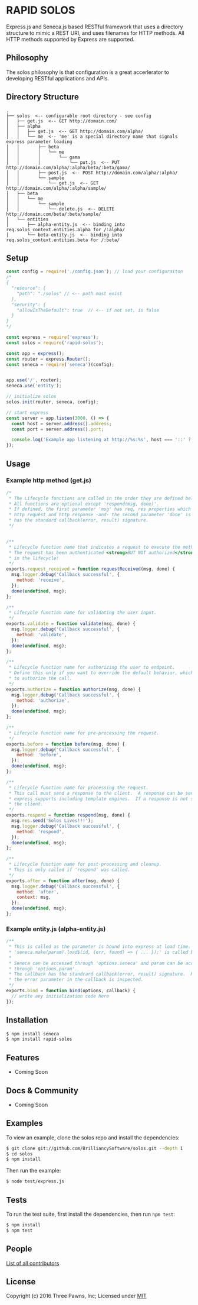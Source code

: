 # RAPID SOLOS

  Express.js and Seneca.js based RESTful framework that uses a directory structure to mimic a REST URI,
  and uses filenames for HTTP methods.  All HTTP methods supported by Express are supported.

## Philosophy

  The solos philosophy is that configuration is a great accerlerator to developing RESTful applications and APIs.

## Directory Structure
```
.
├── solos  <-- configurable root directory - see config
│   ├── get.js  <-- GET http://domain.com/
│   ├── alpha
│   │   ├── get.js  <-- GET http://domain.com/alpha/
│   │   └── me  <-- 'me' is a special directory name that signals express parameter loading
│   │       ├── beta
│   │       │   └── me
│   │       │       └── gama
│   │       │           └── put.js  <-- PUT http://domain.com/alpha/:alpha/beta/:beta/gama/
│   │       ├── post.js  <-- POST http://domain.com/alpha/:alpha/
│   │       └── sample
│   │           └── get.js  <-- GET http://domain.com/alpha/:alpha/sample/
│   ├── beta
│   │   └── me
│   │       └── sample
│   │           └── delete.js  <-- DELETE http://domain.com/beta/:beta/sample/
│   └── entities
│       ├── alpha-entity.js  <-- binding into req.solos_context.entities.alpha for /:alpha/
│       └── beta-entity.js  <-- binding into req.solos_context.entities.beta for /:beta/
```
## Setup

```js
const config = require('./config.json'); // load your configuraiton
/*
{
  "resource": {
    "path": "./solos" // <-- path must exist
  },
  "security": {
    "allowIsTheDefault": true  // <-- if not set, is false
  }
}
*/

const express = require('express');
const solos = require('rapid-solos');

const app = express();
const router = express.Router();
const seneca = require('seneca')(config);


app.use('/', router);
seneca.use('entity');

// initialize solos
solos.init(router, seneca, config);

// start express
const server = app.listen(3000, () => {
  const host = server.address().address;
  const port = server.address().port;

  console.log('Example app listening at http://%s:%s', host === '::' ? 'localhost' : host, port);
});
```
## Usage
### Example http method (get.js)
```js
/*
 * The Lifecycle functions are called in the order they are defined below.
 * All functions are optional except 'respond(msg, done)'.
 * If defined, the first parameter 'msg' has req, res properties which give you access to the
 * http request and http response -and- the second parameter 'done' is the callback that
 * has the standard callback(error, result) signature.
 */


/**
 * Lifecycle function name that indicates a request to execute the method has been received.
 * The request has been authenticated <strong>BUT NOT authorized</strong> as this point
 * in the lifecycle!
 */
exports.request_received = function requestReceived(msg, done) {
  msg.logger.debug('Callback successful', {
    method: 'receive',
  });
  done(undefined, msg);
};

/**
 * Lifecycle function name for validating the user input.
 */
exports.validate = function validate(msg, done) {
  msg.logger.debug('Callback successful', {
    method: 'validate',
  });
  done(undefined, msg);
};

/**
 * Lifecycle function name for authorizing the user to endpoint.
 * Define this only if you want to override the default behavior, which uses express-authorize
 * to authorize the call.
 */
exports.authorize = function authorize(msg, done) {
  msg.logger.debug('Callback successful', {
    method: 'authorize',
  });
  done(undefined, msg);
};

/**
 * Lifecycle function name for pre-processing the request.
 */
exports.before = function before(msg, done) {
  msg.logger.debug('Callback successful', {
    method: 'before',
  });
  done(undefined, msg);
};

/**
 * Lifecycle function name for processing the request.
 * This call must send a response to the client.  A response can be sent using any means that
 * express supports including template engines.  If a response is not sent, solos sends a 405 to
 * the client.
 */
exports.respond = function respond(msg, done) {
  msg.res.send('Solos Lives!!!');
  msg.logger.debug('Callback successful', {
    method: 'respond',
  });
  done(undefined, msg);
};

/**
 * Lifecycle function name for post-processing and cleanup.
 * This is only called if 'respond' was called.
 */
exports.after = function after(msg, done) {
  msg.logger.debug('Callback successful', {
    method: 'after',
    context: msg,
  });
  done(undefined, msg);
};
```
### Example entity.js (alpha-entity.js)
```js
/**
 * This is called as the parameter is bound into express at load time.
 * 'seneca.make(param).load$(id, (err, found) => { ... });' is called by solos at runtime.
 *
 * Seneca can be accessed through 'options.seneca' and param can be accessed
 * through 'options.param'.
 * The callback has the standrard callback(error, result) signature.  However, only
 * the error parameter in the callback is inspected.
 */
exports.bind = function bind(options, callback) {
  // write any initialization code here
});
```

## Installation

```bash
$ npm install seneca
$ npm install rapid-solos
```

## Features

  * Coming Soon

## Docs & Community

  * Coming Soon

## Examples

  To view an example, clone the solos repo and install the dependencies:

```bash
$ git clone git://github.com/BrilliancySoftware/solos.git --depth 1
$ cd solos
$ npm install
```

  Then run the example:

```bash
$ node test/express.js
```

## Tests

  To run the test suite, first install the dependencies, then run `npm test`:

```bash
$ npm install
$ npm test
```

## People

[List of all contributors](https://github.com/BrilliancySoftware/solos/graphs/contributors)

## License

  Copyright (c) 2016 Three Pawns, Inc;
  Licensed under [MIT](LICENSE)
